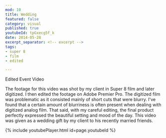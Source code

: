 ```yaml
---
mod: 10
title: Wedding
featured: false
category: visual
published: true
youtubeId: tpGxecg5f_k
date: 2014-05-28
excerpt_separator: <!-- excerpt -->
tags:
- super 8
- film
- edited

---
```


Edited Event Video
<!-- excerpt -->

The footage for this video was shot by my client in Super 8 film and later digitized. I then edited the footage on Adobe Premier Pro. The digitized film was problematic as it consisted mainly of short cuts that were blurry. I've found that a certain amount of blurriness is often present when dealing with digitized analog film. That said, with my careful editing, the final product perfectly expressed the beautiful setting and mood of the day. This video was given as a wedding gift by my client to his recently married friends.

{% include youtubePlayer.html id=page.youtubeId %}
